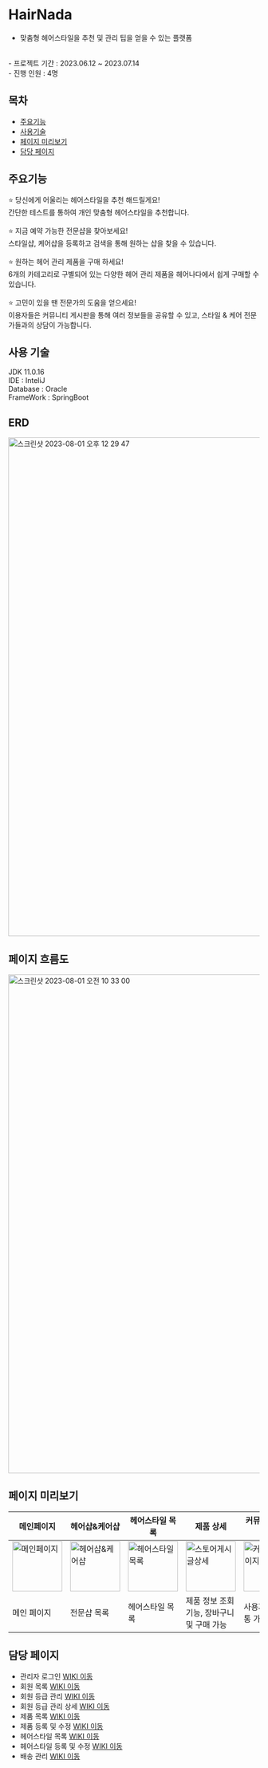# HairNada
- 맞춤형 헤어스타일을 추천 및 관리 팁을 얻을 수 있는 플랫폼
<br/>
- 프로젝트 기간 : 2023.06.12 ~ 2023.07.14
<br/>
- 진행 인원 : 4명

## 목차
- [주요기능](#주요기능)
- [사용기술](#사용-기술)
- [페이지 미리보기](#페이지-미리보기)
- [담당 페이지](#담당-페이지)


## 주요기능
⭐️ 당신에게 어울리는 헤어스타일을 추천 해드릴게요!
<br/>
 간단한 테스트를 통하여 개인 맞춤형 헤어스타일을 추천합니다. <br/>
 <br/>
⭐️ 지금 예약 가능한 전문샵을 찾아보세요! <br/>
 스타일샵, 케어샵을 등록하고 검색을 통해 원하는 샵을 찾을 수 있습니다. <br/>
 <br/>
⭐️ 원하는 헤어 관리 제품을 구매 하세요! <br/>
 6개의 카테고리로 구별되어 있는 다양한 헤어 관리 제품을 헤어나다에서 쉽게 구매할 수 있습니다. <br/>
 <br/>
⭐️ 고민이 있을 땐 전문가의 도움을 얻으세요! <br/>
 이용자들은 커뮤니티 게시판을 통해 여러 정보들을 공유할 수 있고, 스타일 & 케어 전문가들과의 상담이 가능합니다.

 ## 사용 기술
JDK 11.0.16 <br/>
IDE : InteliJ <br/>
Database : Oracle <br/>
FrameWork : SpringBoot

## ERD
<img width="1000" alt="스크린샷 2023-08-01 오후 12 29 47" src="https://github.com/pandang-test/jspProject02/assets/126428434/0939ccb2-8289-4a61-9894-c759e4811634">

## 페이지 흐름도
<img width="1000" alt="스크린샷 2023-08-01 오전 10 33 00" src="https://github.com/pandang-test/jspProject02/assets/126428434/0244eb12-f640-4b0a-87c7-e3c2cda02518">

## 페이지 미리보기
|메인페이지|헤어샵&케어샵|헤어스타일 목록|제품 상세|커뮤니티 페이지|마이페이지|구매페이지|
|------|-------|--------|-----|--------|-----|-----|
|<img width="100" alt="메인페이지" src="https://github.com/pandang-test/jspProject02/assets/126428434/e7c2ca59-5ec2-488f-9795-1265722946cf">|<img width="100" alt="헤어샵&케어샵" src="https://github.com/pandang-test/jspProject02/assets/126428434/00611c75-6b5d-4ef7-b976-52f5a77f5558">|<img width="100" alt="헤어스타일 목록" src="https://github.com/pandang-test/jspProject02/assets/126428434/23e3198c-5c60-40ba-ba85-8587eff62602">|<img width="100" alt="스토어게시글상세" src="https://github.com/pandang-test/jspProject02/assets/126428434/bc12eae3-8199-4b49-b074-c6064ac98027">|<img width="100" alt="커뮤니티페이지" src="https://github.com/pandang-test/jspProject02/assets/126428434/527d220e-6fc8-4a01-b07a-389076608166">|<img width="100" alt="마이페이지" src="https://github.com/pandang-test/jspProject02/assets/126428434/4b5e40e2-dbfb-415f-9443-40780f150049">|<img width="100" alt="구매페이지" src="https://github.com/pandang-test/jspProject02/assets/126428434/dc54cfde-c915-4fce-9452-7d3a9eaab606">|
|메인 페이지|전문샵 목록|헤어스타일 목록|제품 정보 조회기능, 장바구니 및 구매 가능|사용자들간 소통 가능|내 정보 수정 가능|api연결을 통한 상품 구매|

## 담당 페이지
- 관리자 로그인 [WIKI 이동](https://github.com/leegaeuni/HairNada/wiki/%EC%A3%BC%EC%9A%94%EA%B8%B0%EB%8A%A5-%EC%86%8C%EA%B0%9C(%EA%B4%80%EB%A6%AC%EC%9E%90-%EB%A1%9C%EA%B7%B8%EC%9D%B8)) <br/>
- 회원 목록 [WIKI 이동](https://github.com/leegaeuni/HairNada/wiki/%EC%A3%BC%EC%9A%94%EA%B8%B0%EB%8A%A5-%EC%86%8C%EA%B0%9C(%ED%9A%8C%EC%9B%90-%EA%B4%80%EB%A6%AC)) <br/>
- 회원 등급 관리 [WIKI 이동](https://github.com/leegaeuni/HairNada/wiki/%EC%A3%BC%EC%9A%94%EA%B8%B0%EB%8A%A5-%EC%86%8C%EA%B0%9C(%ED%9A%8C%EC%9B%90-%EB%93%B1%EA%B8%89-%EA%B4%80%EB%A6%AC)) <br/>
- 회원 등급 관리 상세 [WIKI 이동](https://github.com/leegaeuni/HairNada/wiki/%EC%A3%BC%EC%9A%94%EA%B8%B0%EB%8A%A5-%EC%86%8C%EA%B0%9C(%ED%9A%8C%EC%9B%90-%EB%93%B1%EA%B8%89-%EA%B4%80%EB%A6%AC-%EC%83%81%EC%84%B8%ED%8E%98%EC%9D%B4%EC%A7%80)) <br/>
- 제품 목록 [WIKI 이동](https://github.com/leegaeuni/HairNada/wiki/%EC%A3%BC%EC%9A%94%EA%B8%B0%EB%8A%A5-%EC%86%8C%EA%B0%9C(%EC%A0%9C%ED%92%88-%EB%AA%A9%EB%A1%9D)) <br/>
- 제품 등록 및 수정 [WIKI 이동](https://github.com/leegaeuni/HairNada/wiki/%EC%A3%BC%EC%9A%94%EA%B8%B0%EB%8A%A5-%EC%86%8C%EA%B0%9C(%EC%A0%9C%ED%92%88-%EB%93%B1%EB%A1%9D-%EB%B0%8F-%EC%88%98%EC%A0%95)) <br/>
- 헤어스타일 목록 [WIKI 이동](https://github.com/leegaeuni/HairNada/wiki/%EC%A3%BC%EC%9A%94%EA%B8%B0%EB%8A%A5-%EC%86%8C%EA%B0%9C(%EC%8A%A4%ED%83%80%EC%9D%BC-%EB%AA%A9%EB%A1%9D)) <br/>
- 헤어스타일 등록 및 수정 [WIKI 이동](https://github.com/leegaeuni/HairNada/wiki/%EC%A3%BC%EC%9A%94%EA%B8%B0%EB%8A%A5-%EC%86%8C%EA%B0%9C(%EC%8A%A4%ED%83%80%EC%9D%BC-%EB%93%B1%EB%A1%9D-%EB%B0%8F-%EC%88%98%EC%A0%95)) <br/>
- 배송 관리 [WIKI 이동](https://github.com/leegaeuni/pandang/wiki/%EC%A3%BC%EC%9A%94%EA%B8%B0%EB%8A%A5-%EC%86%8C%EA%B0%9C(%EC%8A%A4%ED%86%A0%EC%96%B4-%EA%B2%8C%EC%8B%9C%EA%B8%80-%EC%83%81%EC%84%B8%EB%B3%B4%EA%B8%B0)) <br/>






